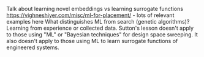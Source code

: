 Talk about learning novel embeddings vs learning surrogate functions
https://vighneshiyer.com/misc/ml-for-placement/ - lots of relevant examples here
What distinguishes ML from search (genetic algorithms)? Learning from experience or collected data. Sutton's lesson doesn't apply to those using "ML" or "Bayesian techniques" for design space sweeping. It also doesn't apply to those using ML to learn surrogate functions of engineered systems.
